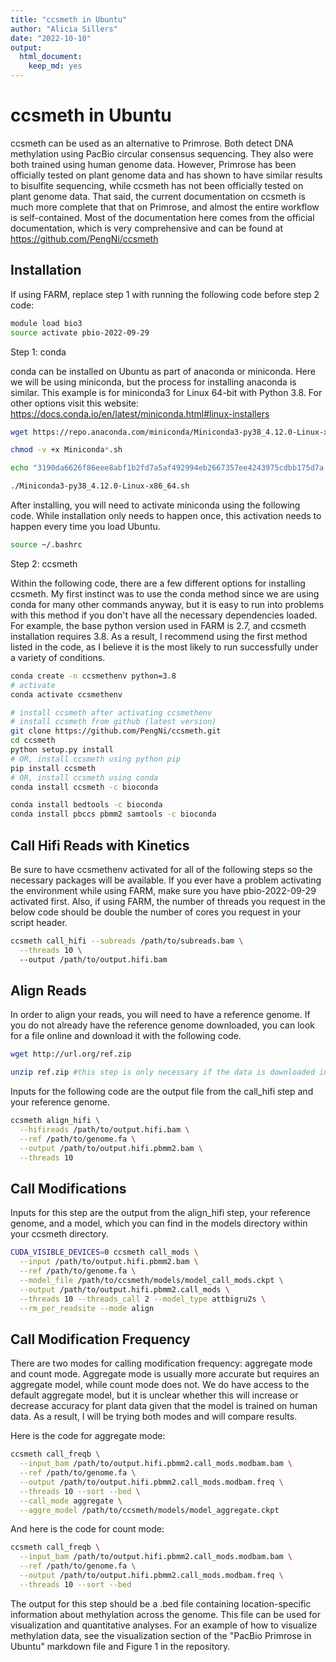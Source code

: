 ```yaml
---
title: "ccsmeth in Ubuntu"
author: "Alicia Sillers"
date: "2022-10-10"
output: 
  html_document:
    keep_md: yes
---
```




# ccsmeth in Ubuntu

ccsmeth can be used as an alternative to Primrose. Both detect DNA methylation using PacBio circular consensus sequencing. They also were both trained using human genome data. However, Primrose has been officially tested on plant genome data and has shown to have similar results to bisulfite sequencing, while ccsmeth has not been officially tested on plant genome data. That said, the current documentation on ccsmeth is much more complete that that on Primrose, and almost the entire workflow is self-contained. Most of the documentation here comes from the official documentation, which is very comprehensive and can be found at https://github.com/PengNi/ccsmeth 

## Installation

If using FARM, replace step 1 with running the following code before step 2 code:

```bash
module load bio3
source activate pbio-2022-09-29
```


Step 1: conda     

conda can be installed on Ubuntu as part of anaconda or miniconda. Here we will be using miniconda, but the process for installing anaconda is similar. This example is for miniconda3 for Linux 64-bit with Python 3.8. For other options visit this website: https://docs.conda.io/en/latest/miniconda.html#linux-installers


```bash
wget https://repo.anaconda.com/miniconda/Miniconda3-py38_4.12.0-Linux-x86_64.sh

chmod -v +x Miniconda*.sh

echo "3190da6626f86eee8abf1b2fd7a5af492994eb2667357ee4243975cdbb175d7a *Miniconda3-py38_4.12.0-Linux-x86_64.sh" | shasum --check

./Miniconda3-py38_4.12.0-Linux-x86_64.sh
```

After installing, you will need to activate miniconda using the following code. While installation only needs to happen once, this activation needs to happen every time you load Ubuntu.


```bash
source ~/.bashrc 
```

Step 2: ccsmeth   

Within the following code, there are a few different options for installing ccsmeth. My first instinct was to use the conda method since we are using conda for many other commands anyway, but it is easy to run into problems with this method if you don't have all the necessary dependencies loaded. For example, the base python version used in FARM is 2.7, and ccsmeth installation requires 3.8. As a result, I recommend using the first method listed in the code, as I believe it is the most likely to run successfully under a variety of conditions. 

```bash
conda create -n ccsmethenv python=3.8
# activate
conda activate ccsmethenv

# install ccsmeth after activating ccsmethenv
# install ccsmeth from github (latest version)
git clone https://github.com/PengNi/ccsmeth.git
cd ccsmeth
python setup.py install
# OR, install ccsmeth using python pip
pip install ccsmeth
# OR, install ccsmeth using conda
conda install ccsmeth -c bioconda
```

```bash
conda install bedtools -c bioconda
conda install pbccs pbmm2 samtools -c bioconda
```

## Call Hifi Reads with Kinetics

Be sure to have ccsmethenv activated for all of the following steps so the necessary packages will be available. If you ever have a problem activating the environment while using FARM, make sure you have pbio-2022-09-29 activated first. Also, if using FARM, the number of threads you request in the below code should be double the number of cores you request in your script header. 

```bash
ccsmeth call_hifi --subreads /path/to/subreads.bam \
  --threads 10 \ 
  --output /path/to/output.hifi.bam
```

## Align Reads
In order to align your reads, you will need to have a reference genome. If you do not already have the reference genome downloaded, you can look for a file online and download it with the following code.

```bash
wget http://url.org/ref.zip
```

```bash
unzip ref.zip #this step is only necessary if the data is downloaded in a zipped file
```

Inputs for the following code are the output file from the call_hifi step and your reference genome.

```bash
ccsmeth align_hifi \
  --hifireads /path/to/output.hifi.bam \
  --ref /path/to/genome.fa \
  --output /path/to/output.hifi.pbmm2.bam \
  --threads 10
```


## Call Modifications

Inputs for this step are the output from the align_hifi step, your reference genome, and a model, which you can find in the models directory within your ccsmeth directory.

```bash
CUDA_VISIBLE_DEVICES=0 ccsmeth call_mods \
  --input /path/to/output.hifi.pbmm2.bam \
  --ref /path/to/genome.fa \
  --model_file /path/to/ccsmeth/models/model_call_mods.ckpt \
  --output /path/to/output.hifi.pbmm2.call_mods \
  --threads 10 --threads_call 2 --model_type attbigru2s \
  --rm_per_readsite --mode align
```


## Call Modification Frequency

There are two modes for calling modification frequency: aggregate mode and count mode. Aggregate mode is usually more accurate but requires an aggregate model, while count mode does not. We do have access to the default aggregate model, but it is unclear whether this will increase or decrease accuracy for plant data given that the model is trained on human data. As a result, I will be trying both modes and will compare results.    

Here is the code for aggregate mode:

```bash
ccsmeth call_freqb \
  --input_bam /path/to/output.hifi.pbmm2.call_mods.modbam.bam \
  --ref /path/to/genome.fa \
  --output /path/to/output.hifi.pbmm2.call_mods.modbam.freq \
  --threads 10 --sort --bed \
  --call_mode aggregate \
  --aggre_model /path/to/ccsmeth/models/model_aggregate.ckpt
```

And here is the code for count mode:

```bash
ccsmeth call_freqb \
  --input_bam /path/to/output.hifi.pbmm2.call_mods.modbam.bam \
  --ref /path/to/genome.fa \
  --output /path/to/output.hifi.pbmm2.call_mods.modbam.freq \
  --threads 10 --sort --bed
```

The output for this step should be a .bed file containing location-specific information about methylation across the genome. This file can be used for visualization and quantitative analyses. For an example of how to visualize methylation data, see the visualization section of the "PacBio Primrose in Ubuntu" markdown file and Figure 1 in the repository. 
